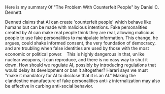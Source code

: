 Here is my summary 0f "The Problem With Counterfeit People" by Daniel C. Dennett.

Dennett claims that AI can create 'counterfeit people' which behave like humans but can be made with malicious intentions. Fake personalities created by AI can make real people think they are real, allowing malicious people to use fake personalities to manipulate information. This change, he argues, could shake informed consent, the very foundation of democracy, and are troubling when false identities are used by those with the most economic or political power.　This is highly dangerous in that, unlike nuclear weapons, it can reproduce, and there is no easy way to shut it down. How should we regulate AI, possibly by introducing regulations that would delay its development or ban it altogether? Harari says we must "make it mandatory for AI to disclose that it is an AI." Making the clandestine manufacture of fake personalities anti-z internalization may also be effective in curbing anti-social behavior.

